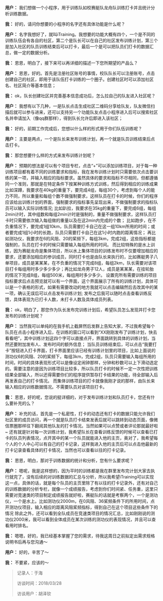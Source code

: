 **用户：** 我们想做一个小程序，用于训练队如校赛艇队龙舟队训练打卡并且统计分析训练数据。

**我：** 好的，请问你想要的小程序的名字还有具体功能是什么呢？

**用户：** 名字我想好了，就叫iTraining。我想要的功能大概有四个，一个是不同的训练队伍会有各自的社区，第二个是队长可以在自己的社区发布训练计划，第三个是加入社区的队员训练结束后可以打卡，最后一个是可以把队员们打卡的数据汇总，做一定的数据分析。

**我：** 恩恩，明白了，接下来可以再详细的描述一下您所期望的产品么？

**用户：** 恩恩，好的。首先是注册社区账号的事情，校队队长可以注册账号，点击创建自己的社区，即用于该队伍打卡训练的一个圈子。创建社区时可以添加社区名、社区简介等基本信息；

**我：** ok，队长创建社区并完善基本信息成功后，怎么拉自己的队友进入社区呢？

**用户：** 我想有以下几种，一是队长点击生成社区二维码分享给队友，队友微信扫描后就可以参与进来，还可以支持另一个功能队友点击小程序进入后可以搜索社区名并申请加入（像qq群那样），得到队长允许后即进入该社区；

**我：** 好的，前期工作完成后，您想以什么样的形式用于你们队伍训练呢？

**用户：** 主要是两点，一个是队长来发布训练计划，再一个就是队员训练结束后点击打卡。

**我：** 那您想要什么样的方式来发布训练计划呢？

**用户：** 预期的想法是可以有个项目专栏，点击“+”可以添加训练项目，对于每一种训练项目都有着不同的训练要求和指标，我在发布训练计划时只需要依次点击要训练的某一项，并输入相应的指标要求。虽然具体的要求和指标不尽相同，但都遵循同一个准则，那就是在特定条件下按某种训练方式训练，然后得到相应的训练成果
	比如深蹲，我要求在40kg的重量下，要完成4组，每组30个，考虑到每个人的能力不同，所以重量和每组个数不做强制要求，这样队员在打卡的时候，你们的程序应该给出训练计划的界面，强制要求的指标事先呈现出来，不做强制要求的指标队员可以输入实际训练情况;
	比如趴拉，我要求在35kg的重量下，要完成6组，每组2min计时，其中组数和每组2min计时是强制的，重量不做强制要求，这样队员打卡时只需要依次输入每组做的重量以及在这2min内完成的个数；
	比如跑步，在不负重情况下，要完成1组10km，队员需要打卡自己在这一组10km所用的时间；或者要完成1组1小时的长跑，队员只需要打卡自己在这1小时内跑的距离情况；
	再比如测功仪，我要求在6的风阻、20的桨频下，每组3km，完成2组，这些指标都是强制的，队员在打卡的时候只需要输入每组所用的时间。
	而比较特殊的是水上训练，因为赛艇龙舟是集体项目，所以水上集体项目的训练发布时不仅要增加相应的要求，还要添加相应的参训成员，同时打卡也是由队长来执行的，比如赛艇男子八单项目，成员是某某某，在不负重的情况下完成8组，每组2km，队长需要对该项目打卡每组用时多少多少多少；再比如龙舟男子12人，成员是某某某，在挂轮胎的情况下完成8组，每组500米，每组用时多少多少。
    设置完所有需要训练的项目指标要求后点击预览就可以有一个界面，这个界面展示了所有的训练计划，具体可以是一个表格的形式，如果有需要改动的地方我就可以点击编辑然后去改其中的某一项，确认无误后可以点击发布训练计划;
	发布之后我可以随时点击查看训练反馈，具体表现为已打卡人数，未打卡人数及具体成员列表。

**我：** ok，明白了，那您作为队长发布完训练计划后，希望队员怎么发现并打卡您发布的训练计划呢？

**用户：** 当然我可以单纯的在我手机上截屏然后发群上告知大家，不过我希望每个队员在点击小程序进入后，在训练的窗口可以看到“XX刚刚发布了训练计划，快去看看吧”，其中训练计划这四个字可以直接点开，界面跳转到具体的训练计划，当然还要附加发布人、发布时间的额外信息；
	当队员训练结束后，可以点击“我要打卡”按钮进入打卡界面，打卡界面里应该已经有训练计划里的项目，比如上面说的测功仪6的风阻、20的桨频下，每组3km，完成2组，队员只需要输入每组所用的时间，时间的具体表现形式可以是像设定闹钟那样，分钟和秒数可以上下滑动选定的。需要注意的是因为训练项目比较多，所以队员打卡的时候不一定一次性把训练结果全部输入，所以还得需要你们的程序提供暂存打卡结果的功能，待全部输入后再发表自己的打卡情况。
	而集体训练项目的打卡就像我刚才说的那样，由队长来输入相应的训练数据情况。不需要队员对该项目打卡。

**我：** 恩恩，好的呢，您说的挺详细的，对于发布训练计划和队员打卡，您还有什么要补充的么？

**用户：** 补充的话，首先是一个私密性，打卡的动态还有打卡的数据只能允许我们社区里的成员访问，再一个就是队员打卡结束发表后就可以跳转到动态页面，像微信票圈那样往下翻阅其他队友的打卡情况。当然如果可以点赞或者评论那就最好啦~
还有就是针对每一次训练计划，我希望队长在查看训练反馈的时候可以查看已打卡的队员列表情况，点开其中的某一个队员就能进入他的主页，奥对了，我希望每个人的个人中心可以有自己的打卡记录，这样我进入他的主页后可以点击他最新的打卡记录查看具体的打卡情况，当然也可以查看以往的打卡记录。

**我：** 恩恩，明白，那对于训练数据的统计和分析，您有什么要求呢？

**用户：** 嗯呢，我是这样想的，因为平时的训练都是我在群里发布完计划大家去执行就完了，没有后续的对训练数据的汇总与分析，所以我希望iTraining可以实现这一点，具体的话，就是每个队员的主页里除了有以往的打卡记录外，还有对自己的训练数据的分析专栏，就像一个成绩报告，考虑到你们时间紧、任务重，这里只需要对竞速类的项目制定成绩报告就好啦，赛艇队的话就是考察两个，一个是测功仪，一个是水上。比如测功仪2000m，在0风阻、36桨频条件下的所用时间，点开测功仪项目，输入相应的距离风阻桨频指标，得到自己在这个项目这些条件下的情况
除此之外，还可以看到全队成员在竞速类项目的情况汇总，比如刚刚说的测功仪2000米，我可以看到全体成员在某次训练的测功仪的表现情况，并且可以查看用时排名。

**我：** 嗯嗯，好的，我已经基本掌握了您的需求，待我这周日之前拟定出需求规格说明书后再与您沟通～

**用户：** 好的，辛苦了～

**我：** 不要紧，应该的～




> 记录人：于海
>
> 访谈时间：2018/03/28
>
> 访谈用户：胡泽钦

